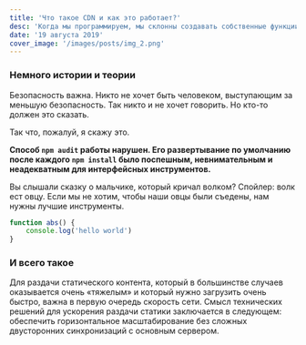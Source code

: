 ```yaml
---
title: 'Что такое CDN и как это работает?'
desc: 'Когда мы программируем, мы склонны создавать собственные функции с нашим собственным циклом для манипулирования массивами.'
date: '19 августа 2019'
cover_image: '/images/posts/img_2.png'
---
```


### Немного истории и теории
Безопасность важна. Никто не хочет быть человеком, выступающим за меньшую безопасность. Так никто и не хочет говорить. Но кто-то должен это сказать.

Так что, пожалуй, я скажу это.

**Способ ``npm audit`` работы нарушен. Его развертывание по умолчанию после каждого ``npm install`` было поспешным, невнимательным и неадекватным для интерфейсных инструментов.**

Вы слышали сказку о мальчике, который кричал волком? Спойлер: волк ест овцу. Если мы не хотим, чтобы наши овцы были съедены, нам нужны лучшие инструменты.

```javascript
function abs() {
    console.log('hello world')
}
```

### И всего такое
Для раздачи статического контента, который в большинстве случаев оказывается очень «‎тяжелым»‎ и который нужно загрузить очень быстро, важна в первую очередь скорость сети. Смысл технических решений для ускорения раздачи статики заключается в следующем: обеспечить горизонтальное масштабирование без сложных двусторонних синхронизаций с основным сервером.